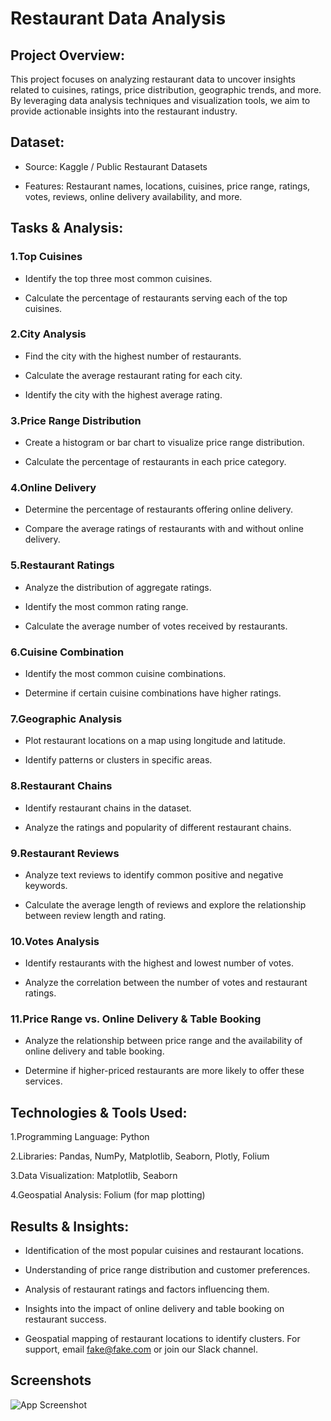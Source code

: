 # Restaurant Data Analysis

## Project Overview:

This project focuses on analyzing restaurant data to uncover insights related to cuisines, ratings, price distribution, geographic trends, and more. By leveraging data analysis techniques and visualization tools, we aim to provide actionable insights into the restaurant industry.

## Dataset:

- Source: Kaggle / Public Restaurant Datasets

- Features: Restaurant names, locations, cuisines, price range, ratings, votes, reviews, online delivery availability, and more.

## Tasks & Analysis:

### 1.Top Cuisines

- Identify the top three most common cuisines.

- Calculate the percentage of restaurants serving each of the top cuisines.

### 2.City Analysis

- Find the city with the highest number of restaurants.

- Calculate the average restaurant rating for each city.

- Identify the city with the highest average rating.

### 3.Price Range Distribution

- Create a histogram or bar chart to visualize price range distribution.

- Calculate the percentage of restaurants in each price category.

### 4.Online Delivery

- Determine the percentage of restaurants offering online delivery.

- Compare the average ratings of restaurants with and without online delivery.

### 5.Restaurant Ratings

- Analyze the distribution of aggregate ratings.

- Identify the most common rating range.

- Calculate the average number of votes received by restaurants.

### 6.Cuisine Combination

- Identify the most common cuisine combinations.

- Determine if certain cuisine combinations have higher ratings.

### 7.Geographic Analysis

- Plot restaurant locations on a map using longitude and latitude.

- Identify patterns or clusters in specific areas.

### 8.Restaurant Chains

- Identify restaurant chains in the dataset.

- Analyze the ratings and popularity of different restaurant chains.

### 9.Restaurant Reviews

- Analyze text reviews to identify common positive and negative keywords.

- Calculate the average length of reviews and explore the relationship between review length and rating.

### 10.Votes Analysis

- Identify restaurants with the highest and lowest number of votes.

- Analyze the correlation between the number of votes and restaurant ratings.

### 11.Price Range vs. Online Delivery & Table Booking

- Analyze the relationship between price range and the availability of online delivery and table booking.

- Determine if higher-priced restaurants are more likely to offer these services.

## Technologies & Tools Used:

1.Programming Language: Python

2.Libraries: Pandas, NumPy, Matplotlib, Seaborn, Plotly, Folium

3.Data Visualization: Matplotlib, Seaborn

4.Geospatial Analysis: Folium (for map plotting)

## Results & Insights:

- Identification of the most popular cuisines and restaurant locations.

- Understanding of price range distribution and customer preferences.

- Analysis of restaurant ratings and factors influencing them.

- Insights into the impact of online delivery and table booking on restaurant success.

- Geospatial mapping of restaurant locations to identify clusters.
For support, email fake@fake.com or join our Slack channel.


## Screenshots

![App Screenshot](https://via.placeholder.com/468x300?text=App+Screenshot+Here)

